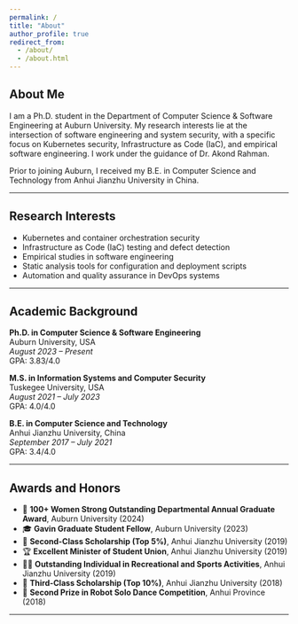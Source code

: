 ```yaml
---
permalink: /
title: "About"
author_profile: true
redirect_from: 
  - /about/
  - /about.html
---
```

## About Me

I am a Ph.D. student in the Department of Computer Science & Software Engineering at Auburn University. My research interests lie at the intersection of software engineering and system security, with a specific focus on Kubernetes security, Infrastructure as Code (IaC), and empirical software engineering. I work under the guidance of Dr. Akond Rahman.

Prior to joining Auburn, I received my B.E. in Computer Science and Technology from Anhui Jianzhu University in China.

---

## Research Interests

- Kubernetes and container orchestration security  
- Infrastructure as Code (IaC) testing and defect detection  
- Empirical studies in software engineering  
- Static analysis tools for configuration and deployment scripts  
- Automation and quality assurance in DevOps systems  

---

## Academic Background

**Ph.D. in Computer Science & Software Engineering**  
Auburn University, USA  
<em>August 2023 – Present</em>  
GPA: 3.83/4.0  

**M.S. in Information Systems and Computer Security**  
Tuskegee University, USA  
<em>August 2021 – July 2023</em>  
GPA: 4.0/4.0  

**B.E. in Computer Science and Technology**  
Anhui Jianzhu University, China  
<em>September 2017 – July 2021</em>  
GPA: 3.4/4.0  

---

## Awards and Honors

- 🏅 **100+ Women Strong Outstanding Departmental Annual Graduate Award**, Auburn University (2024)  
- 🎓 **Gavin Graduate Student Fellow**, Auburn University (2023)  
- 🥈 **Second-Class Scholarship (Top 5%)**, Anhui Jianzhu University (2019)  
- 🏆 **Excellent Minister of Student Union**, Anhui Jianzhu University (2019)  
- 🏃‍♂️ **Outstanding Individual in Recreational and Sports Activities**, Anhui Jianzhu University (2019)  
- 🥉 **Third-Class Scholarship (Top 10%)**, Anhui Jianzhu University (2018)  
- 🤖 **Second Prize in Robot Solo Dance Competition**, Anhui Province (2018)  

---
